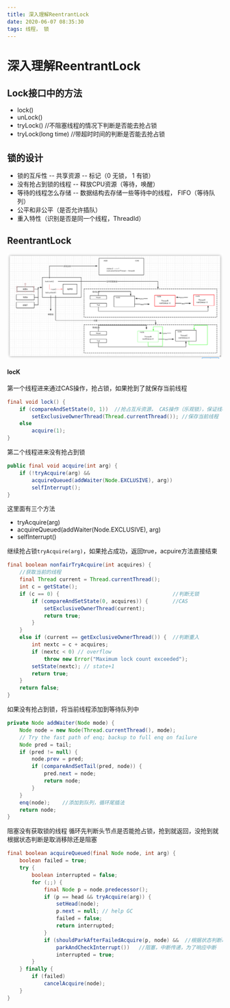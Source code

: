 ```yaml
---
title: 深入理解ReentrantLock
date: 2020-06-07 08:35:30
tags: 线程， 锁
---
```


# 深入理解ReentrantLock

## Lock接口中的方法
- lock()
- unLock()
- tryLock() //不阻塞线程的情况下判断是否能去抢占锁
- tryLock(long time) //带超时时间的判断是否能去抢占锁

## 锁的设计
- 锁的互斥性 -- 共享资源 -- 标记（0 无锁， 1 有锁）
- 没有抢占到锁的线程 -- 释放CPU资源（等待，唤醒）
- 等待的线程怎么存储 -- 数据结构去存储一些等待中的线程， FIFO（等待队列）
- 公平和非公平（是否允许插队）
- 重入特性（识别是否是同一个线程，ThreadId）

## ReentrantLock
![ReentrantLock](./深入理解ReentrantLock/ReentrantLock.png)
#### locK
第一个线程进来通过CAS操作，抢占锁，如果抢到了就保存当前线程
```java
final void lock() {
    if (compareAndSetState(0, 1))  //抢占互斥资源， CAS操作（乐观锁），保证线程安全
        setExclusiveOwnerThread(Thread.currentThread()); //保存当前线程
    else
        acquire(1);
}
```
第二个线程进来没有抢占到锁
```java
public final void acquire(int arg) {
    if (!tryAcquire(arg) &&
        acquireQueued(addWaiter(Node.EXCLUSIVE), arg))
        selfInterrupt();
}
```
这里面有三个方法
- tryAcquire(arg)
- acquireQueued(addWaiter(Node.EXCLUSIVE), arg)
- selfInterrupt()

继续抢占锁`tryAcquire(arg)`，如果抢占成功，返回true，acpuire方法直接结束
```java
final boolean nonfairTryAcquire(int acquires) {
    //获取当前的线程
    final Thread current = Thread.currentThread();
    int c = getState();
    if (c == 0) {                                     //判断无锁
        if (compareAndSetState(0, acquires)) {        //CAS
            setExclusiveOwnerThread(current);
            return true;
        }
    }
    else if (current == getExclusiveOwnerThread()) {  //判断重入
        int nextc = c + acquires;
        if (nextc < 0) // overflow
            throw new Error("Maximum lock count exceeded");
        setState(nextc); // state+1
        return true;
    }
    return false;
}
```
如果没有抢占到锁，将当前线程添加到等待队列中
```java
private Node addWaiter(Node mode) {
    Node node = new Node(Thread.currentThread(), mode);
    // Try the fast path of enq; backup to full enq on failure
    Node pred = tail;
    if (pred != null) {
        node.prev = pred;
        if (compareAndSetTail(pred, node)) {
            pred.next = node;
            return node;
        }
    }
    enq(node);    //添加到队列，循环尾插法
    return node;
}
```
阻塞没有获取锁的线程
循环先判断头节点是否能抢占锁，抢到就返回，没抢到就根据状态判断是取消移除还是阻塞
```java
final boolean acquireQueued(final Node node, int arg) {
    boolean failed = true;
    try {
        boolean interrupted = false;
        for (;;) {
            final Node p = node.predecessor();
            if (p == head && tryAcquire(arg)) {
                setHead(node);
                p.next = null; // help GC
                failed = false;
                return interrupted;
            }
            if (shouldParkAfterFailedAcquire(p, node) &&  //根据状态判断取消移除还是阻塞
                parkAndCheckInterrupt())   //阻塞，中断传递，为了响应中断
                interrupted = true;
        }
    } finally {
        if (failed)
            cancelAcquire(node);
    }
}
```

